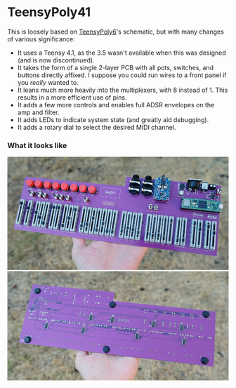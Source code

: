# TeensyPoly41

This is loosely based on [TeensyPoly6](https://github.com/albnys/TeensyPoly6)'s schematic, but with many changes of various significance:

* It uses a Teensy 4.1, as the 3.5 wasn't available when this was designed (and is now discontinued).
* It takes the form of a single 2-layer PCB with all pots, switches, and buttons directly affixed. I suppose you could run wires to a front panel if you *really* wanted to.
* It leans much more heavily into the multiplexers, with 8 instead of 1. This results in a more efficient use of pins. 
* It adds a few more controls and enables full ADSR envelopes on the amp and filter.
* It adds LEDs to indicate system state (and greatly aid debugging).
* It adds a rotary dial to select the desired MIDI channel.

### What it looks like
![TeensyPoly41 top view](/doc/teensypoly41_revA_top.jpg)
![TeensyPoly41 bottom view](/doc/teensypoly41_revA_bottom.jpg)
